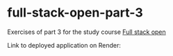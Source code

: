 # full-stack-open-part-3
 Exercises of part 3 for the study course [Full stack open](https://fullstackopen.com/en/)

 Link to deployed application on Render: 